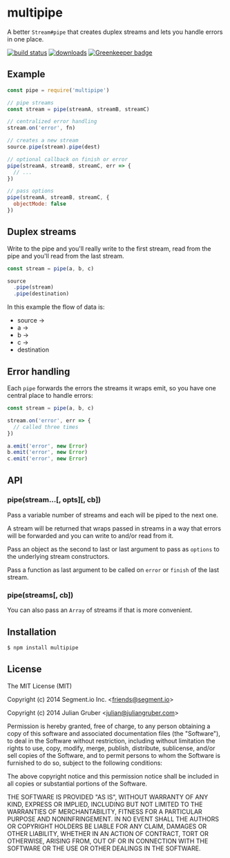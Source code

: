 # multipipe

A better `Stream#pipe` that creates duplex streams and lets you handle errors in one place.

[![build status](https://travis-ci.org/juliangruber/multipipe.svg?branch=master)](http://travis-ci.org/juliangruber/multipipe)
[![downloads](https://img.shields.io/npm/dm/multipipe.svg)](https://www.npmjs.org/package/multipipe) [![Greenkeeper badge](https://badges.greenkeeper.io/juliangruber/multipipe.svg)](https://greenkeeper.io/)

## Example

```js
const pipe = require('multipipe')

// pipe streams
const stream = pipe(streamA, streamB, streamC)

// centralized error handling
stream.on('error', fn)

// creates a new stream
source.pipe(stream).pipe(dest)

// optional callback on finish or error
pipe(streamA, streamB, streamC, err => {
  // ...
})

// pass options
pipe(streamA, streamB, streamC, {
  objectMode: false
})
```

## Duplex streams

  Write to the pipe and you'll really write to the first stream, read from the pipe and you'll read from the last stream.

```js
const stream = pipe(a, b, c)

source
  .pipe(stream)
  .pipe(destination)
```

  In this example the flow of data is:

  * source ->
  * a ->
  * b ->
  * c ->
  * destination

## Error handling

  Each `pipe` forwards the errors the streams it wraps emit, so you have one central place to handle errors:

```js
const stream = pipe(a, b, c)

stream.on('error', err => {
  // called three times
})

a.emit('error', new Error)
b.emit('error', new Error)
c.emit('error', new Error)
```

## API

### pipe(stream...[, opts][, cb])

Pass a variable number of streams and each will be piped to the next one.

A stream will be returned that wraps passed in streams in a way that errors will be forwarded and you can write to and/or read from it.

Pass an object as the second to last or last argument to pass as `options` to the underlying stream constructors.

Pass a function as last argument to be called on `error` or `finish` of the last stream.

### pipe(streams[, cb])

You can also pass an `Array` of streams if that is more convenient.

## Installation

```bash
$ npm install multipipe
```

## License

The MIT License (MIT)

Copyright (c) 2014 Segment.io Inc. &lt;friends@segment.io&gt;

Copyright (c) 2014 Julian Gruber &lt;julian@juliangruber.com&gt;

Permission is hereby granted, free of charge, to any person obtaining a copy
of this software and associated documentation files (the "Software"), to deal
in the Software without restriction, including without limitation the rights
to use, copy, modify, merge, publish, distribute, sublicense, and/or sell
copies of the Software, and to permit persons to whom the Software is
furnished to do so, subject to the following conditions:

The above copyright notice and this permission notice shall be included in
all copies or substantial portions of the Software.

THE SOFTWARE IS PROVIDED "AS IS", WITHOUT WARRANTY OF ANY KIND, EXPRESS OR
IMPLIED, INCLUDING BUT NOT LIMITED TO THE WARRANTIES OF MERCHANTABILITY,
FITNESS FOR A PARTICULAR PURPOSE AND NONINFRINGEMENT. IN NO EVENT SHALL THE
AUTHORS OR COPYRIGHT HOLDERS BE LIABLE FOR ANY CLAIM, DAMAGES OR OTHER
LIABILITY, WHETHER IN AN ACTION OF CONTRACT, TORT OR OTHERWISE, ARISING FROM,
OUT OF OR IN CONNECTION WITH THE SOFTWARE OR THE USE OR OTHER DEALINGS IN
THE SOFTWARE.
